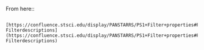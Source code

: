 From here::

     [https://confluence.stsci.edu/display/PANSTARRS/PS1+Filter+properties#PS1Filterproperties-Filterdescriptions](https://confluence.stsci.edu/display/PANSTARRS/PS1+Filter+properties#PS1Filterproperties-Filterdescriptions)